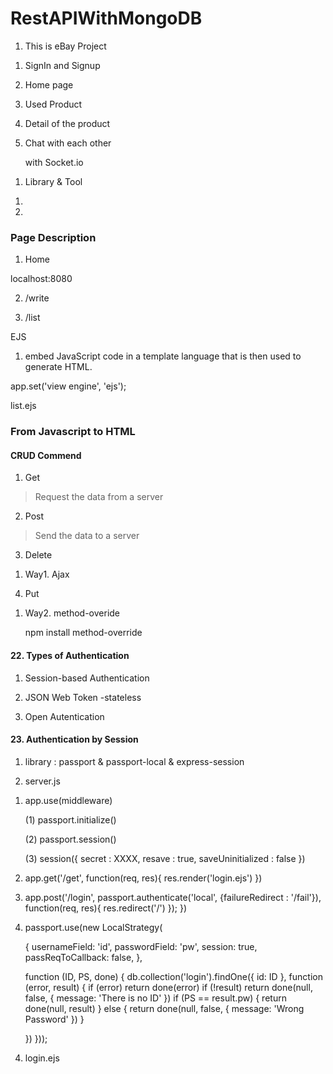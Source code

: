 # RestAPIWithMongoDB

1. This is eBay Project

1) SignIn and Signup

2) Home page

3) Used Product

4) Detail of the product

5) Chat with each other

   with Socket.io

1. Library & Tool

1)

2)

### Page Description

1. Home

localhost:8080

2. /write

3. /list

EJS

1. embed JavaScript code in a template language that is then used to generate HTML.

app.set('view engine', 'ejs');

list.ejs

### From Javascript to HTML

#### CRUD Commend

1. Get

> Request the data from a server

2. Post

> Send the data to a server

3. Delete

1) Way1. Ajax

4. Put

1) Way2. method-overide

   npm install method-override

#### 22. Types of Authentication

1. Session-based Authentication

2. JSON Web Token
   -stateless

3. Open Autentication

#### 23. Authentication by Session

1. library : passport & passport-local & express-session

2. server.js

1) app.use(middleware)

   (1) passport.initialize()

   (2) passport.session()

   (3) session({
   secret : XXXX,
   resave : true,
   saveUninitialized : false
   })

2) app.get('/get', function(req, res){
   res.render('login.ejs')
   })

3) app.post('/login',
   passport.authenticate('local', {failureRedirect : '/fail'}), function(req, res){
   res.redirect('/')
   });
   })

4) passport.use(new LocalStrategy(

   {
   usernameField: 'id',
   passwordField: 'pw',
   session: true,
   passReqToCallback: false,
   },

   function (ID, PS, done) {
   db.collection('login').findOne({ id: ID },
   function (error, result) {
   if (error) return done(error)
   if (!result) return done(null, false, { message: 'There is no ID' })
   if (PS == result.pw) {
   return done(null, result)
   } else {
   return done(null, false, { message: 'Wrong Password' })
   }

   })
   }));

4. login.ejs
